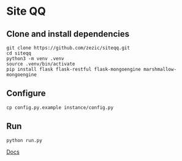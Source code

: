 # Site QQ

## Clone and install dependencies

    git clone https://github.com/zezic/siteqq.git
    cd siteqq
    python3 -m venv .venv
    source .venv/bin/activate
    pip install flask flask-restful flask-mongoengine marshmallow-mongoengine

## Configure

    cp config.py.example instance/config.py

## Run

    python run.py

[Docs](API.md)
